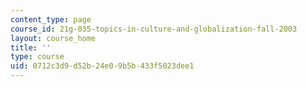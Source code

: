 ```yaml
---
content_type: page
course_id: 21g-035-topics-in-culture-and-globalization-fall-2003
layout: course_home
title: ''
type: course
uid: 0712c3d9-d52b-24e0-9b5b-433f5023dee1
---
```

